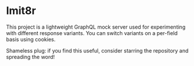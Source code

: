 # Imit8r

This project is a lightweight GraphQL mock server used for experimenting with different response variants. You can switch variants on a per-field basis using cookies.

Shameless plug: if you find this useful, consider starring the repository and spreading the word!
